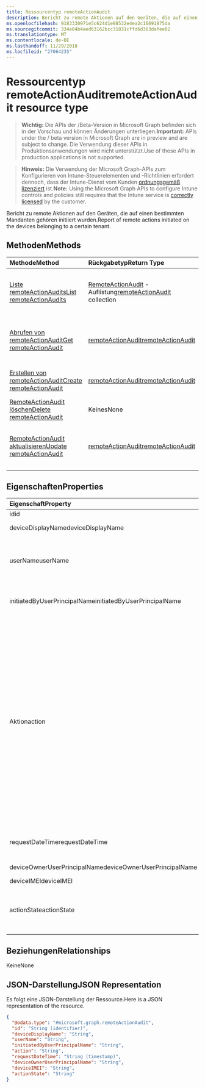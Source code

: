 ```yaml
---
title: Ressourcentyp remoteActionAudit
description: Bericht zu remote Aktionen auf den Geräten, die auf einen bestimmten Mandanten gehören initiiert wurden.
ms.openlocfilehash: 9183330971e5c624d1e88532e4ea2c16691875da
ms.sourcegitcommit: 334e84b4aed63162bcc31831cffd6d363dafee02
ms.translationtype: MT
ms.contentlocale: de-DE
ms.lasthandoff: 11/29/2018
ms.locfileid: "27064235"
---
```

# <a name="remoteactionaudit-resource-type"></a><span data-ttu-id="a329b-103">Ressourcentyp remoteActionAudit</span><span class="sxs-lookup"><span data-stu-id="a329b-103">remoteActionAudit resource type</span></span>

> <span data-ttu-id="a329b-104">**Wichtig:** Die APIs der /Beta-Version in Microsoft Graph befinden sich in der Vorschau und können Änderungen unterliegen.</span><span class="sxs-lookup"><span data-stu-id="a329b-104">**Important:** APIs under the / beta version in Microsoft Graph are in preview and are subject to change.</span></span> <span data-ttu-id="a329b-105">Die Verwendung dieser APIs in Produktionsanwendungen wird nicht unterstützt.</span><span class="sxs-lookup"><span data-stu-id="a329b-105">Use of these APIs in production applications is not supported.</span></span>

> <span data-ttu-id="a329b-106">**Hinweis:** Die Verwendung der Microsoft Graph-APIs zum Konfigurieren von Intune-Steuerelementen und -Richtlinien erfordert dennoch, dass der Intune-Dienst vom Kunden [ordnungsgemäß lizenziert](https://go.microsoft.com/fwlink/?linkid=839381) ist.</span><span class="sxs-lookup"><span data-stu-id="a329b-106">**Note:** Using the Microsoft Graph APIs to configure Intune controls and policies still requires that the Intune service is [correctly licensed](https://go.microsoft.com/fwlink/?linkid=839381) by the customer.</span></span>

<span data-ttu-id="a329b-107">Bericht zu remote Aktionen auf den Geräten, die auf einen bestimmten Mandanten gehören initiiert wurden.</span><span class="sxs-lookup"><span data-stu-id="a329b-107">Report of remote actions initiated on the devices belonging to a certain tenant.</span></span>
## <a name="methods"></a><span data-ttu-id="a329b-108">Methoden</span><span class="sxs-lookup"><span data-stu-id="a329b-108">Methods</span></span>
|<span data-ttu-id="a329b-109">Methode</span><span class="sxs-lookup"><span data-stu-id="a329b-109">Method</span></span>|<span data-ttu-id="a329b-110">Rückgabetyp</span><span class="sxs-lookup"><span data-stu-id="a329b-110">Return Type</span></span>|<span data-ttu-id="a329b-111">Beschreibung</span><span class="sxs-lookup"><span data-stu-id="a329b-111">Description</span></span>|
|:---|:---|:---|
|[<span data-ttu-id="a329b-112">Liste remoteActionAudits</span><span class="sxs-lookup"><span data-stu-id="a329b-112">List remoteActionAudits</span></span>](../api/intune-devices-remoteactionaudit-list.md)|<span data-ttu-id="a329b-113">[RemoteActionAudit](../resources/intune-devices-remoteactionaudit.md) -Auflistung</span><span class="sxs-lookup"><span data-stu-id="a329b-113">[remoteActionAudit](../resources/intune-devices-remoteactionaudit.md) collection</span></span>|<span data-ttu-id="a329b-114">Listeneigenschaften und Beziehungen der [RemoteActionAudit](../resources/intune-devices-remoteactionaudit.md) -Objekte.</span><span class="sxs-lookup"><span data-stu-id="a329b-114">List properties and relationships of the [remoteActionAudit](../resources/intune-devices-remoteactionaudit.md) objects.</span></span>|
|[<span data-ttu-id="a329b-115">Abrufen von remoteActionAudit</span><span class="sxs-lookup"><span data-stu-id="a329b-115">Get remoteActionAudit</span></span>](../api/intune-devices-remoteactionaudit-get.md)|[<span data-ttu-id="a329b-116">remoteActionAudit</span><span class="sxs-lookup"><span data-stu-id="a329b-116">remoteActionAudit</span></span>](../resources/intune-devices-remoteactionaudit.md)|<span data-ttu-id="a329b-117">Lesen Sie Eigenschaften und Beziehungen des [RemoteActionAudit](../resources/intune-devices-remoteactionaudit.md) -Objekts.</span><span class="sxs-lookup"><span data-stu-id="a329b-117">Read properties and relationships of the [remoteActionAudit](../resources/intune-devices-remoteactionaudit.md) object.</span></span>|
|[<span data-ttu-id="a329b-118">Erstellen von remoteActionAudit</span><span class="sxs-lookup"><span data-stu-id="a329b-118">Create remoteActionAudit</span></span>](../api/intune-devices-remoteactionaudit-create.md)|[<span data-ttu-id="a329b-119">remoteActionAudit</span><span class="sxs-lookup"><span data-stu-id="a329b-119">remoteActionAudit</span></span>](../resources/intune-devices-remoteactionaudit.md)|<span data-ttu-id="a329b-120">Erstellen eines neuen [RemoteActionAudit](../resources/intune-devices-remoteactionaudit.md) -Objekts.</span><span class="sxs-lookup"><span data-stu-id="a329b-120">Create a new [remoteActionAudit](../resources/intune-devices-remoteactionaudit.md) object.</span></span>|
|[<span data-ttu-id="a329b-121">RemoteActionAudit löschen</span><span class="sxs-lookup"><span data-stu-id="a329b-121">Delete remoteActionAudit</span></span>](../api/intune-devices-remoteactionaudit-delete.md)|<span data-ttu-id="a329b-122">Keines</span><span class="sxs-lookup"><span data-stu-id="a329b-122">None</span></span>|<span data-ttu-id="a329b-123">Löscht eine [RemoteActionAudit](../resources/intune-devices-remoteactionaudit.md).</span><span class="sxs-lookup"><span data-stu-id="a329b-123">Deletes a [remoteActionAudit](../resources/intune-devices-remoteactionaudit.md).</span></span>|
|[<span data-ttu-id="a329b-124">RemoteActionAudit aktualisieren</span><span class="sxs-lookup"><span data-stu-id="a329b-124">Update remoteActionAudit</span></span>](../api/intune-devices-remoteactionaudit-update.md)|[<span data-ttu-id="a329b-125">remoteActionAudit</span><span class="sxs-lookup"><span data-stu-id="a329b-125">remoteActionAudit</span></span>](../resources/intune-devices-remoteactionaudit.md)|<span data-ttu-id="a329b-126">Aktualisieren Sie die Eigenschaften eines [RemoteActionAudit](../resources/intune-devices-remoteactionaudit.md) -Objekts.</span><span class="sxs-lookup"><span data-stu-id="a329b-126">Update the properties of a [remoteActionAudit](../resources/intune-devices-remoteactionaudit.md) object.</span></span>|

## <a name="properties"></a><span data-ttu-id="a329b-127">Eigenschaften</span><span class="sxs-lookup"><span data-stu-id="a329b-127">Properties</span></span>
|<span data-ttu-id="a329b-128">Eigenschaft</span><span class="sxs-lookup"><span data-stu-id="a329b-128">Property</span></span>|<span data-ttu-id="a329b-129">Typ</span><span class="sxs-lookup"><span data-stu-id="a329b-129">Type</span></span>|<span data-ttu-id="a329b-130">Beschreibung</span><span class="sxs-lookup"><span data-stu-id="a329b-130">Description</span></span>|
|:---|:---|:---|
|<span data-ttu-id="a329b-131">id</span><span class="sxs-lookup"><span data-stu-id="a329b-131">id</span></span>|<span data-ttu-id="a329b-132">String</span><span class="sxs-lookup"><span data-stu-id="a329b-132">String</span></span>|<span data-ttu-id="a329b-133">Berichts-ID</span><span class="sxs-lookup"><span data-stu-id="a329b-133">Report Id.</span></span>|
|<span data-ttu-id="a329b-134">deviceDisplayName</span><span class="sxs-lookup"><span data-stu-id="a329b-134">deviceDisplayName</span></span>|<span data-ttu-id="a329b-135">String</span><span class="sxs-lookup"><span data-stu-id="a329b-135">String</span></span>|<span data-ttu-id="a329b-136">Name des Aufnahmegeräts Intune.</span><span class="sxs-lookup"><span data-stu-id="a329b-136">Intune device name.</span></span>|
|<span data-ttu-id="a329b-137">userName</span><span class="sxs-lookup"><span data-stu-id="a329b-137">userName</span></span>|<span data-ttu-id="a329b-138">String</span><span class="sxs-lookup"><span data-stu-id="a329b-138">String</span></span>|<span data-ttu-id="a329b-139">\[veraltete\] verwenden Sie stattdessen InitiatedByUserPrincipalName.</span><span class="sxs-lookup"><span data-stu-id="a329b-139">\[deprecated\] Please use InitiatedByUserPrincipalName instead.</span></span>|
|<span data-ttu-id="a329b-140">initiatedByUserPrincipalName</span><span class="sxs-lookup"><span data-stu-id="a329b-140">initiatedByUserPrincipalName</span></span>|<span data-ttu-id="a329b-141">String</span><span class="sxs-lookup"><span data-stu-id="a329b-141">String</span></span>|<span data-ttu-id="a329b-142">Benutzer, der die Aktion Gerät gestartet UPN-Format vorliegt.</span><span class="sxs-lookup"><span data-stu-id="a329b-142">User who initiated the device action, format is UPN.</span></span>|
|<span data-ttu-id="a329b-143">Aktion</span><span class="sxs-lookup"><span data-stu-id="a329b-143">action</span></span>|[<span data-ttu-id="a329b-144">remoteAction</span><span class="sxs-lookup"><span data-stu-id="a329b-144">remoteAction</span></span>](../resources/intune-devices-remoteaction.md)|<span data-ttu-id="a329b-145">Der Name der Aktion.</span><span class="sxs-lookup"><span data-stu-id="a329b-145">The action name.</span></span> <span data-ttu-id="a329b-146">Mögliche Werte sind: `unknown`, `factoryReset`, `removeCompanyData`, `resetPasscode`, `remoteLock`, `enableLostMode`, `disableLostMode`, `locateDevice`, `rebootNow`, `recoverPasscode`, `cleanWindowsDevice`, `logoutSharedAppleDeviceActiveUser`, `quickScan`, `fullScan`, `windowsDefenderUpdateSignatures`, `factoryResetKeepEnrollmentData`, `updateDeviceAccount`, `automaticRedeployment`, `shutDown` .</span><span class="sxs-lookup"><span data-stu-id="a329b-146">Possible values are: `unknown`, `factoryReset`, `removeCompanyData`, `resetPasscode`, `remoteLock`, `enableLostMode`, `disableLostMode`, `locateDevice`, `rebootNow`, `recoverPasscode`, `cleanWindowsDevice`, `logoutSharedAppleDeviceActiveUser`, `quickScan`, `fullScan`, `windowsDefenderUpdateSignatures`, `factoryResetKeepEnrollmentData`, `updateDeviceAccount`, `automaticRedeployment`, `shutDown`.</span></span>|
|<span data-ttu-id="a329b-147">requestDateTime</span><span class="sxs-lookup"><span data-stu-id="a329b-147">requestDateTime</span></span>|<span data-ttu-id="a329b-148">DateTimeOffset</span><span class="sxs-lookup"><span data-stu-id="a329b-148">DateTimeOffset</span></span>|<span data-ttu-id="a329b-149">Zeit, wenn die Aktion ausgestellt wurde, in UTC angegeben.</span><span class="sxs-lookup"><span data-stu-id="a329b-149">Time when the action was issued, given in UTC.</span></span>|
|<span data-ttu-id="a329b-150">deviceOwnerUserPrincipalName</span><span class="sxs-lookup"><span data-stu-id="a329b-150">deviceOwnerUserPrincipalName</span></span>|<span data-ttu-id="a329b-151">String</span><span class="sxs-lookup"><span data-stu-id="a329b-151">String</span></span>|<span data-ttu-id="a329b-152">UPN des Besitzers Gerät.</span><span class="sxs-lookup"><span data-stu-id="a329b-152">Upn of the device owner.</span></span>|
|<span data-ttu-id="a329b-153">deviceIMEI</span><span class="sxs-lookup"><span data-stu-id="a329b-153">deviceIMEI</span></span>|<span data-ttu-id="a329b-154">String</span><span class="sxs-lookup"><span data-stu-id="a329b-154">String</span></span>|<span data-ttu-id="a329b-155">IMEI des Geräts.</span><span class="sxs-lookup"><span data-stu-id="a329b-155">IMEI of the device.</span></span>|
|<span data-ttu-id="a329b-156">actionState</span><span class="sxs-lookup"><span data-stu-id="a329b-156">actionState</span></span>|[<span data-ttu-id="a329b-157">actionState</span><span class="sxs-lookup"><span data-stu-id="a329b-157">actionState</span></span>](../resources/intune-shared-actionstate.md)|<span data-ttu-id="a329b-158">Status der Aktion.</span><span class="sxs-lookup"><span data-stu-id="a329b-158">Action state.</span></span> <span data-ttu-id="a329b-159">Mögliche Werte: `none`, `pending`, `canceled`, `active`, `done`, `failed`, `notSupported`.</span><span class="sxs-lookup"><span data-stu-id="a329b-159">Possible values are: `none`, `pending`, `canceled`, `active`, `done`, `failed`, `notSupported`.</span></span>|

## <a name="relationships"></a><span data-ttu-id="a329b-160">Beziehungen</span><span class="sxs-lookup"><span data-stu-id="a329b-160">Relationships</span></span>
<span data-ttu-id="a329b-161">Keine</span><span class="sxs-lookup"><span data-stu-id="a329b-161">None</span></span>
## <a name="json-representation"></a><span data-ttu-id="a329b-162">JSON-Darstellung</span><span class="sxs-lookup"><span data-stu-id="a329b-162">JSON Representation</span></span>
<span data-ttu-id="a329b-163">Es folgt eine JSON-Darstellung der Ressource.</span><span class="sxs-lookup"><span data-stu-id="a329b-163">Here is a JSON representation of the resource.</span></span>
<!-- {
  "blockType": "resource",
  "keyProperty": "id",
  "@odata.type": "microsoft.graph.remoteActionAudit"
}
-->
``` json
{
  "@odata.type": "#microsoft.graph.remoteActionAudit",
  "id": "String (identifier)",
  "deviceDisplayName": "String",
  "userName": "String",
  "initiatedByUserPrincipalName": "String",
  "action": "String",
  "requestDateTime": "String (timestamp)",
  "deviceOwnerUserPrincipalName": "String",
  "deviceIMEI": "String",
  "actionState": "String"
}
```





